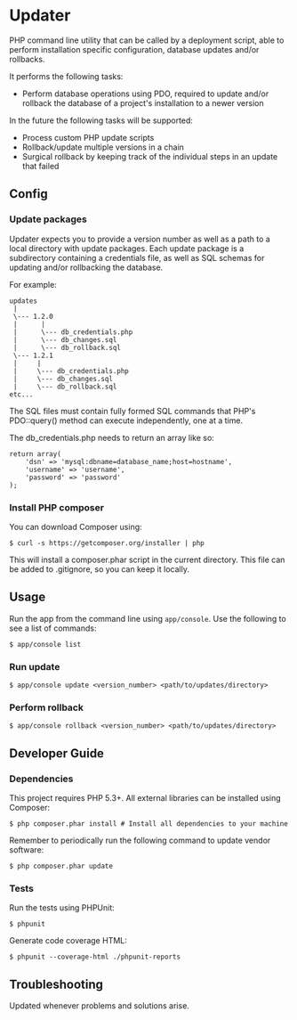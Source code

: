 
# Updater

PHP command line utility that can be called by a deployment script, able to perform installation specific configuration, database updates and/or rollbacks.

It performs the following tasks:

- Perform database operations using PDO, required to update and/or rollback the database of a project's installation to a newer version

In the future the following tasks will be supported:

- Process custom PHP update scripts
- Rollback/update multiple versions in a chain
- Surgical rollback by keeping track of the individual steps in an update that failed

## Config

### Update packages

Updater expects you to provide a version number as well as a path to a local directory with update packages. Each update package is a subdirectory containing a credentials file, as well as SQL schemas for updating and/or rollbacking the database.

For example:

    updates
     |
     \--- 1.2.0 
     |      |
     |      \--- db_credentials.php
     |      \--- db_changes.sql
     |      \--- db_rollback.sql
     \--- 1.2.1
     |     |
     |     \--- db_credentials.php
     |     \--- db_changes.sql
     |     \--- db_rollback.sql
    etc...

The SQL files must contain fully formed SQL commands that PHP's PDO::query() method can execute independently, one at a time.

The db_credentials.php needs to return an array like so:

    return array(
        'dsn' => 'mysql:dbname=database_name;host=hostname',
        'username' => 'username',
        'password' => 'password'
    );

### Install PHP composer
You can download Composer using:

    $ curl -s https://getcomposer.org/installer | php
    
This will install a composer.phar script in the current directory. This file can be added to .gitignore, so you can keep it locally.

## Usage

Run the app from the command line using `app/console`. Use the following to see a list of commands:

    $ app/console list

### Run update

    $ app/console update <version_number> <path/to/updates/directory>
    
### Perform rollback

    $ app/console rollback <version_number> <path/to/updates/directory>


## Developer Guide

### Dependencies

This project requires PHP 5.3+. All external libraries can be installed
using Composer:

    $ php composer.phar install # Install all dependencies to your machine
    
Remember to periodically run the following command to update vendor software:

    $ php composer.phar update

### Tests

Run the tests using PHPUnit:

    $ phpunit
    
Generate code coverage HTML:

    $ phpunit --coverage-html ./phpunit-reports

## Troubleshooting

Updated whenever problems and solutions arise.
